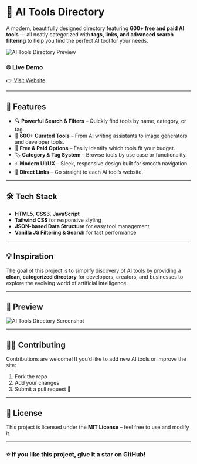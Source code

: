 # 🧠 AI Tools Directory

A modern, beautifully designed directory featuring **600+ free and paid AI tools** — all neatly categorized with **tags, links, and advanced search filtering** to help you find the perfect AI tool for your needs.

![AI Tools Directory Preview](https://tools.anubhavsingh.website/image/websiteimg.png)

### 🌐 Live Demo
👉 [Visit Website](https://tools.anubhavsingh.website)

---

## 🚀 Features

- 🔍 **Powerful Search & Filters** – Quickly find tools by name, category, or tag.
- 🧩 **600+ Curated Tools** – From AI writing assistants to image generators and developer tools.
- 💸 **Free & Paid Options** – Easily identify which tools fit your budget.
- 🏷️ **Category & Tag System** – Browse tools by use case or functionality.
- ⚡ **Modern UI/UX** – Sleek, responsive design built for smooth navigation.
- 🔗 **Direct Links** – Go straight to each AI tool’s website.

---

## 🛠️ Tech Stack

- **HTML5**, **CSS3**, **JavaScript**
- **Tailwind CSS** for responsive styling
- **JSON-based Data Structure** for easy tool management
- **Vanilla JS Filtering & Search** for fast performance

---

## 💡 Inspiration

The goal of this project is to simplify discovery of AI tools by providing a **clean, categorized directory** for developers, creators, and businesses to explore the evolving world of artificial intelligence.

---

## 📸 Preview

![AI Tools Directory Screenshot](https://tools.anubhavsingh.website/image/websiteimg.png)

---

## 🧑‍💻 Contributing

Contributions are welcome!
If you’d like to add new AI tools or improve the site:
1. Fork the repo
2. Add your changes
3. Submit a pull request 🚀

---

## 📄 License

This project is licensed under the **MIT License** – feel free to use and modify it.

---

### ⭐ If you like this project, give it a star on GitHub!
